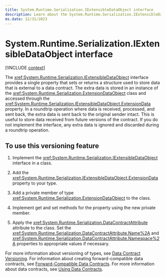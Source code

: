 ```yaml
---
title: System.Runtime.Serialization.IExtensibleDataObject interface
description: Learn about the System.Runtime.Serialization.IExtensibleDataObject interface.
ms.date: 12/31/2023
---
```

# System.Runtime.Serialization.IExtensibleDataObject interface

[!INCLUDE [context](includes/context.md)]

The <xref:System.Runtime.Serialization.IExtensibleDataObject> interface provides a single property that sets or returns a structure used to store data that is external to a data contract. The extra data is stored in an instance of the <xref:System.Runtime.Serialization.ExtensionDataObject> class and accessed through the <xref:System.Runtime.Serialization.IExtensibleDataObject.ExtensionData> property. In a roundtrip operation where data is received, processed, and sent back, the extra data is sent back to the original sender intact. This is useful to store data received from future versions of the contract. If you do not implement the interface, any extra data is ignored and discarded during a roundtrip operation.

## To use this versioning feature

1. Implement the <xref:System.Runtime.Serialization.IExtensibleDataObject> interface in a class.

2. Add the <xref:System.Runtime.Serialization.IExtensibleDataObject.ExtensionData> property to your type.

3. Add a private member of type <xref:System.Runtime.Serialization.ExtensionDataObject> to the class.

4. Implement get and set methods for the property using the new private member.

5. Apply the <xref:System.Runtime.Serialization.DataContractAttribute> attribute to the class. Set the <xref:System.Runtime.Serialization.DataContractAttribute.Name%2A> and <xref:System.Runtime.Serialization.DataContractAttribute.Namespace%2A> properties to appropriate values if necessary.

For more information about versioning of types, see [Data Contract Versioning](../../framework/wcf/feature-details/data-contract-versioning.md). For information about creating forward-compatible data contracts, see [Forward-Compatible Data Contracts](../../framework/wcf/feature-details/forward-compatible-data-contracts.md). For more information about data contracts, see [Using Data Contracts](../../framework/wcf/feature-details/using-data-contracts.md).
